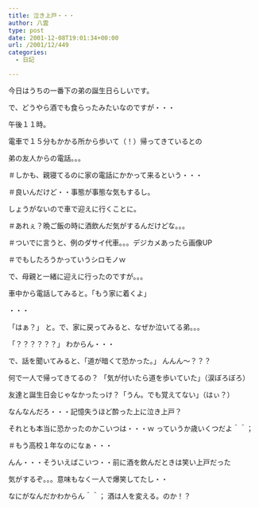 ```yaml
---
title: 泣き上戸・・・
author: 八雲
type: post
date: 2001-12-08T19:01:34+00:00
url: /2001/12/449
categories:
  - 日記

---
```

今日はうちの一番下の弟の誕生日らしいです。
  
で、どうやら酒でも食らったみたいなのですが・・・

午後１１時。
  
電車で１５分もかかる所から歩いて（！）帰ってきているとの
  
弟の友人からの電話。。。
  
＃しかも、親寝てるのに家の電話にかかって来るという・・・
  
＃良いんだけど・・事態が事態な気もするし。
  
しょうがないので車で迎えに行くことに。
  
＃あれぇ？晩ご飯の時に酒飲んだ気がするんだけどな。。。
  
＃ついでに言うと、例のダサイ代車。。。デジカメあったら画像UP
  
＃でもしたろうかっていうシロモノｗ
  
で、母親と一緒に迎えに行ったのですが。。。
  
車中から電話してみると。「もう家に着くよ」
  
・・・
  
「はぁ？」 と。で、家に戻ってみると、なぜか泣いてる弟。。。
  
「？？？？？？」 わからん・・・
  
で、話を聞いてみると、「道が暗くて恐かった。」 んんん～？？？
  
何で一人で帰ってきてるの？ 「気が付いたら道を歩いていた」（涙ぼろぼろ）
  
友達と誕生日会じゃなかったっけ？「うん。でも覚えてない」（はぃ？）

なんなんだろ・・・記憶失うほど酔った上に泣き上戸？
  
それとも本当に恐かったのかこいつは・・・ｗ っていうか歳いくつだよ＾＾；
  
＃もう高校１年なのになぁ・・・
  
んん・・・そういえばこいつ・・前に酒を飲んだときは笑い上戸だった
  
気がするぞ。。。意味もなく一人で爆笑してたし・・
  
なにがなんだかわからん＾＾； 酒は人を変える。のか！？